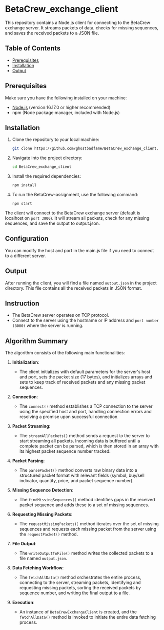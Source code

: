 # BetaCrew_exchange_client

This repository contains a Node.js client for connecting to the BetaCrew exchange server. It streams packets of data, checks for missing sequences, and saves the received packets to a JSON file.

## Table of Contents

- [Prerequisites](#prerequisites)
- [Installation](#installation)
- [Output](#output)

## Prerequisites

Make sure you have the following installed on your machine:

- [Node.js](https://nodejs.org/) (version 16.17.0 or higher recommended)
- npm (Node package manager, included with Node.js)

## Installation

1. Clone the repository to your local machine:

   ```bash
   git clone https://github.com/ghostbadfame/BetaCrew_exchange_client.git
2. Navigate into the project directory:

   ```bash
   cd BetaCrew_exchange_client
3. Install the required dependencies:

   ```bash
   npm install
4. To run the BetaCrew-assignment, use the following command:

   ```bash
   npm start
The client will connect to the BetaCrew exchange server (default is localhost on `port 3000`). It will stream all packets, check for any missing sequences, and save the output to output.json.

## Configuration
You can modify the host and port in the main.js file if you need to connect to a different server.

## Output
After running the client, you will find a file named `output.json` in the project directory. This file contains all the received packets in JSON format.

## Instruction

- The BetaCrew server operates on TCP protocol.
- Connect to the server using the hostname or IP address and `port number (3000)` where the server is running.

## Algorithm Summary

The algorithm consists of the following main functionalities:

1. **Initialization**: 
   - The client initializes with default parameters for the server's host and port, sets the packet size (17 bytes), and initializes arrays and sets to keep track of received packets and any missing packet sequences.

2. **Connection**:
   - The `connect()` method establishes a TCP connection to the server using the specified host and port, handling connection errors and resolving a promise upon successful connection.

3. **Packet Streaming**:
   - The `streamAllPackets()` method sends a request to the server to start streaming all packets. Incoming data is buffered until a complete packet can be parsed, which is then stored in an array with its highest packet sequence number tracked.

4. **Packet Parsing**:
   - The `parsePacket()` method converts raw binary data into a structured packet format with relevant fields (symbol, buy/sell indicator, quantity, price, and packet sequence number).

5. **Missing Sequence Detection**:
   - The `findMissingSequences()` method identifies gaps in the received packet sequence and adds these to a set of missing sequences.

6. **Requesting Missing Packets**:
   - The `requestMissingPackets()` method iterates over the set of missing sequences and requests each missing packet from the server using the `requestPacket()` method.

7. **File Output**:
   - The `writeOutputToFile()` method writes the collected packets to a file named `output.json`.

8. **Data Fetching Workflow**:
   - The `fetchAllData()` method orchestrates the entire process, connecting to the server, streaming packets, identifying and requesting missing packets, sorting the received packets by sequence number, and writing the final output to a file.

9. **Execution**:
   - An instance of `BetaCrewExchangeClient` is created, and the `fetchAllData()` method is invoked to initiate the entire data fetching process.

